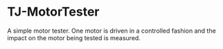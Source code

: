 # TJ-MotorTester
A simple motor tester. One motor is driven in a controlled fashion and the impact on the motor being tested is measured.
